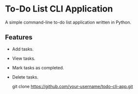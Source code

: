 # To-Do List CLI Application

A simple command-line to-do list application written in Python.

## Features
- Add tasks.
- View tasks.
- Mark tasks as completed.
- Delete tasks.


   git clone https://github.com/your-username/todo-cli-app.git
